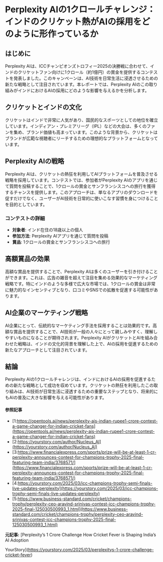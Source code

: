 # Perplexity AIの1クロールチャレンジ：インドのクリケット熱がAIの採用をどのように形作っているか

## はじめに

Perplexity AIは、ICCチャンピオンズトロフィー2025の決勝戦に合わせて、インドのクリケットファン向けに1クロール（約1億円）の賞金を提供するコンテストを発表しました。このキャンペーンは、AI技術を日常生活に浸透させるための新たな戦略として注目されています。本レポートでは、Perplexity AIのこの取り組みがインドにおけるAIの採用にどのような影響を与えるかを分析します。

## クリケットとインドの文化

クリケットはインドで非常に人気があり、国民的なスポーツとしての地位を確立しています。インディアン・プレミアリーグ（IPL）などの大会は、多くのファンを集め、ブランド価値も高まっています。このような背景から、クリケットはブランドが広範な視聴者にリーチするための理想的なプラットフォームとなっています。

## Perplexity AIの戦略

Perplexity AIは、クリケットの熱狂を利用してAIプラットフォームを普及させる戦略を採用しています。コンテストでは、参加者がPerplexity AIのアプリを通じて質問を投稿することで、1クロールの賞金とサンフランシスコへの旅行を獲得するチャンスを提供します。このアプローチは、単なるアプリのダウンロードを促すだけでなく、ユーザーがAI技術を日常的に使いこなす習慣を身につけることを目的としています。

### コンテストの詳細

- **対象者**: インド在住の18歳以上の個人
- **参加方法**: Perplexity AIアプリを通じて質問を投稿
- **賞品**: 1クロールの賞金とサンフランシスコへの旅行

## 高額賞品の効果

高額な賞品を提供することで、Perplexity AIは多くのユーザーを引き付けることができます。これは、広告の雑音を超えて注目を集める効果的なマーケティング戦略です。特にインドのような多様で広大な市場では、1クロールの賞金は非常に魅力的なインセンティブとなり、口コミやSNSでの拡散を促進する可能性があります。

## AI企業のマーケティング戦略

AI企業にとって、伝統的なマーケティング手法を採用することは効果的です。高額な賞品を提供することで、AI技術が一般の人々にとって親しみやすく、理解しやすいものになることが期待されます。Perplexity AIがクリケットとAIを組み合わせた戦略は、インドの文化的背景を理解した上で、AIの採用を促進するための新たなアプローチとして注目されています。

## 結論

Perplexity AIの1クロールチャレンジは、インドにおけるAIの採用を促進するための新たな戦略として成功を収めています。クリケットの熱狂を利用したこの取り組みは、AI技術が日常生活に浸透するための重要なステップとなり、将来的にもAIの普及に大きな影響を与える可能性があります。

#### 参照記事
- [1:https://opentools.ai/news/perplexity-ais-indian-rupee1-crore-contest-a-game-changer-for-indian-cricket-fans](https://opentools.ai/news/perplexity-ais-indian-rupee1-crore-contest-a-game-changer-for-indian-cricket-fans)
- [2:https://yourstory.com/author/Nucleus_AI](https://yourstory.com/author/Nucleus_AI)
- [3:https://www.financialexpress.com/sports/prize-will-be-at-least-1-cr-perplexity-announces-contest-for-champions-trophy-2025-final-featuring-team-india/3768571/](https://www.financialexpress.com/sports/prize-will-be-at-least-1-cr-perplexity-announces-contest-for-champions-trophy-2025-final-featuring-team-india/3768571/)
- [4:https://yourstory.com/2025/03/icc-champions-trophy-semi-finals-live-updates-perplexity](https://yourstory.com/2025/03/icc-champions-trophy-semi-finals-live-updates-perplexity)
- [5:https://www.business-standard.com/cricket/champions-trophy/perplexity-ceo-aravind-srinivas-contest-icc-champions-trophy-2025-final-125030500993_1.html](https://www.business-standard.com/cricket/champions-trophy/perplexity-ceo-aravind-srinivas-contest-icc-champions-trophy-2025-final-125030500993_1.html)


**元記事:** [Perplexity’s 1 Crore Challenge How Cricket Fever is Shaping India’s AI Adoption
 YourStory](https://yourstory.com/2025/03/perplexitys-1-crore-challenge-cricket-fever)